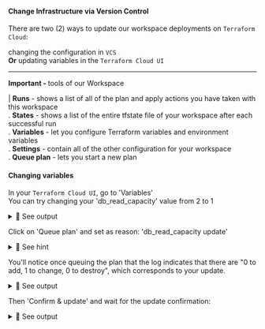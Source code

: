 #### Change Infrastructure via Version Control

There are two (2) ways to update our workspace deployments on `Terraform Cloud`:<br>

changing the configuration in `VCS`<br>
<b>Or</b>
updating variables in the `Terraform Cloud UI`

<hr>
<b>Important - </b> tools of our Workspace<br>

  | <b>Runs</b> - shows a list of all of the plan and apply actions you have taken with this workspace<br>
. <b>States</b> - shows a list of the entire tfstate file of your workspace after each successful run<br>
. <b>Variables</b> - let you configure Terraform variables and environment variables<br>
. <b>Settings</b> - contain all of the other configuration for your workspace<br>
. <b>Queue plan</b> - lets you start a new plan

#### Changing variables
In your `Terraform Cloud UI`, go to 'Variables'<br>
You can try changing your 'db_read_capacity' value from 2 to 1

<details>
<summary>🔵 See output</summary>
<p>

[![isaac-arnault-terraform-37.png](https://i.postimg.cc/rptvhWVq/isaac-arnault-terraform-37.png)](https://postimg.cc/xknx8XNZ)

</p>
</details>

Click on 'Queue plan' and set as reason: 'db_read_capacity update'

<details>
<summary>🔴 See hint</summary>
<p>
  
[![Screenshot-from-2020-09-12-18-49-53.jpg](https://i.postimg.cc/90cKFnGf/Screenshot-from-2020-09-12-18-49-53.jpg)](https://postimg.cc/BLwMmN7W)

</p>
</details>

You'll notice once queuing the plan that the log indicates that there are "0 to add, 1 to change, 0 to destroy", which corresponds to your update.

<details>
<summary>🔵 See output</summary>
<p>
  
[![isaac-arnault-terraform-38.png](https://i.postimg.cc/QdFPt5Wc/isaac-arnault-terraform-38.png)](https://postimg.cc/Mn8t3n5G)

</p>
</details>
  
Then 'Confirm & update' and wait for the update confirmation:

<details>
<summary>🔵 See output</summary>
<p>
  
[![isaac-arnault-terraform-40.png](https://i.postimg.cc/t48cVThw/isaac-arnault-terraform-40.png)](https://postimg.cc/Wd68BsYw)

</p>
</details>
